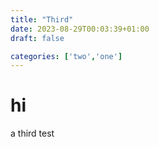 ```yaml
---
title: "Third"
date: 2023-08-29T00:03:39+01:00
draft: false

categories: ['two','one']
---
```


# hi 

a third test
